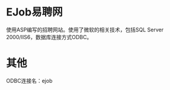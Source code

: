 EJob易聘网
=============
使用ASP编写的招聘网站。使用了微软的相关技术，包括SQL Server 2000/IIS6，数据库连接方式ODBC。

其他
=============
ODBC连接名：ejob
